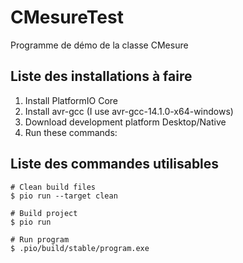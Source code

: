 # CMesureTest
Programme de démo de la classe CMesure

Liste des installations à faire
-------------------------------

1. Install PlatformIO Core
2. Install avr-gcc (I use avr-gcc-14.1.0-x64-windows)
3. Download development platform Desktop/Native
4. Run these commands:

Liste des commandes utilisables
-------------------------------

```shell
# Clean build files
$ pio run --target clean

# Build project
$ pio run

# Run program
$ .pio/build/stable/program.exe
```
